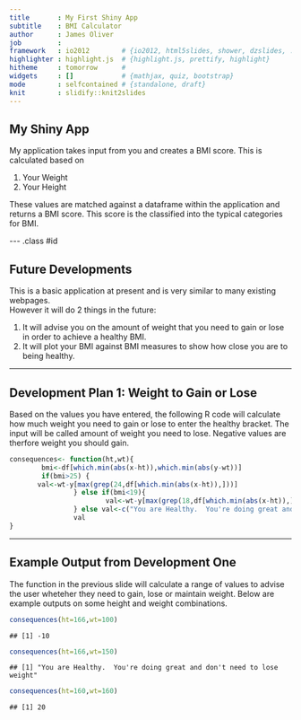 ```yaml
---
title       : My First Shiny App
subtitle    : BMI Calculator
author      : James Oliver
job         : 
framework   : io2012        # {io2012, html5slides, shower, dzslides, ...}
highlighter : highlight.js  # {highlight.js, prettify, highlight}
hitheme     : tomorrow      # 
widgets     : []            # {mathjax, quiz, bootstrap}
mode        : selfcontained # {standalone, draft}
knit        : slidify::knit2slides
---
```


## My Shiny App

My application takes input from you and creates a BMI score.
This is calculated based on 

1. Your Weight
2. Your Height

These values are matched against a dataframe within the application and returns a BMI score.
This score is the classified into the typical categories for BMI.

--- .class #id 

## Future Developments

This is a basic application at present and is very similar to many existing webpages.  
However it will do 2 things in the future:

1.  It will advise you on the amount of weight that you need to gain or lose in order to achieve a healthy BMI.
2.  It will plot your BMI against BMI measures to show how close you are to being healthy.

---
##  Development Plan 1: Weight to Gain or Lose

Based on the values you have entered, the following R code will calculate how much weight you need to gain or lose to enter the healthy bracket.
The input will be called amount of weight you need to lose.  Negative values are therfore weight you should gain.




```r
consequences<- function(ht,wt){
        bmi<-df[which.min(abs(x-ht)),which.min(abs(y-wt))]
        if(bmi>25) {
       val<-wt-y[max(grep(24,df[which.min(abs(x-ht)),]))]
                } else if(bmi<19){
                        val<-wt-y[max(grep(18,df[which.min(abs(x-ht)),]))]
                } else val<-c("You are Healthy.  You're doing great and don't need to lose weight")
                val
}
```

---
## Example Output from Development One

The function in the previous slide will calculate a range of values to advise the user wheteher they need to gain, lose or maintain weight.
Below are example outputs on some height and weight combinations.

```r
consequences(ht=166,wt=100)
```

```
## [1] -10
```

```r
consequences(ht=166,wt=150)
```

```
## [1] "You are Healthy.  You're doing great and don't need to lose weight"
```

```r
consequences(ht=160,wt=160)
```

```
## [1] 20
```


